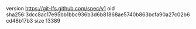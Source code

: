version https://git-lfs.github.com/spec/v1
oid sha256:3dcc8ac17e95bb1bbc936b3d6b81868ae5740b863bcfa90a27c02b6cd48b17b3
size 13389
